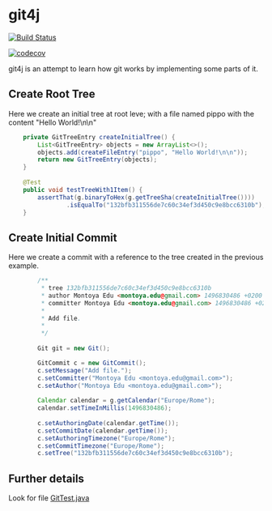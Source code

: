 # git4j

[![Build Status](https://travis-ci.org/ethiclab/git4j.svg?branch=master)](https://travis-ci.org/ethiclab/git4j)

[![codecov](https://codecov.io/gh/ethiclab/git4j/branch/master/graph/badge.svg)](https://codecov.io/gh/ethiclab/git4j)

git4j is an attempt to learn how git works by implementing some parts of it.

## Create Root Tree

Here we create an initial tree at root leve; with a file named pippo with the content "Hello World!\n\n"

```java
    private GitTreeEntry createInitialTree() {
        List<GitTreeEntry> objects = new ArrayList<>();
        objects.add(createFileEntry("pippo", "Hello World!\n\n"));
        return new GitTreeEntry(objects);
    }
    
    @Test
    public void testTreeWith1Item() {
        assertThat(g.binaryToHex(g.getTreeSha(createInitialTree())))
                .isEqualTo("132bfb311556de7c60c34ef3d450c9e8bcc6310b");
    }
```

## Create Initial Commit

Here we create a commit with a reference to the tree created in the previous example.

```java
        /**
         * tree 132bfb311556de7c60c34ef3d450c9e8bcc6310b
         * author Montoya Edu <montoya.edu@gmail.com> 1496830486 +0200
         * committer Montoya Edu <montoya.edu@gmail.com> 1496830486 +0200
         *
         * Add file.
         *
         */
         
        Git git = new Git();

        GitCommit c = new GitCommit();
        c.setMessage("Add file.");
        c.setCommitter("Montoya Edu <montoya.edu@gmail.com>");
        c.setAuthor("Montoya Edu <montoya.edu@gmail.com>");
        
        Calendar calendar = g.getCalendar("Europe/Rome");
        calendar.setTimeInMillis(1496830486);
        
        c.setAuthoringDate(calendar.getTime());
        c.setCommitDate(calendar.getTime());
        c.setAuthoringTimezone("Europe/Rome");
        c.setCommitTimezone("Europe/Rome");
        c.setTree("132bfb311556de7c60c34ef3d450c9e8bcc6310b");
```

## Further details

Look for file [GitTest.java](src/test/java/it/ethiclab/git4j/GitTest.java)
